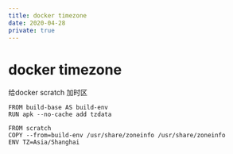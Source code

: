 ```yaml
---
title: docker timezone
date: 2020-04-28
private: true
---
```

# docker timezone
给docker scratch 加时区

    FROM build-base AS build-env
    RUN apk --no-cache add tzdata

    FROM scratch
    COPY --from=build-env /usr/share/zoneinfo /usr/share/zoneinfo
    ENV TZ=Asia/Shanghai